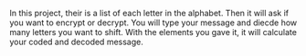 In this project, their is a list of each letter in the alphabet. 
Then it will ask if you want to encrypt or decrypt. 
You will type your message and diecde how many letters you want to shift. 
With the elements you gave it, it will calculate your coded and decoded message. 
